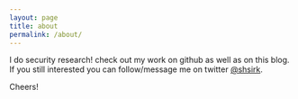 ```yaml
---
layout: page
title: about
permalink: /about/
---
```

I do security research! check out my work on github as well as on this blog. If you still interested you can follow/message me on twitter [@shsirk](https://github.com/shsirk).

Cheers!
